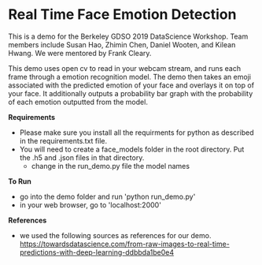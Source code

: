 # Real Time Face Emotion Detection #

This is a demo for the Berkeley GDSO 2019 DataScience Workshop.  Team members include Susan Hao, Zhimin Chen, Daniel Wooten, and Kilean Hwang.  We were mentored by Frank Cleary.

This demo uses open cv to read in your webcam stream, and runs each frame through a emotion recognition model.  The demo then takes an emoji associated with the predicted emotion of your face and overlays it on top of your face.  It additionally outputs a probability bar graph with the probability of each emotion outputted from the model.

**Requirements**
- Please make sure you install all the requirments for python as described in the requirements.txt file.  
- You will need to create a face_models folder in the root directory.  Put the .h5 and .json files in that directory.
  - change in the run_demo.py file the model names
  
**To Run**
- go into the demo folder and run 'python run_demo.py'
- in your web browser, go to 'localhost:2000'

**References**
- we used the following sources as references for our demo.
https://towardsdatascience.com/from-raw-images-to-real-time-predictions-with-deep-learning-ddbbda1be0e4
